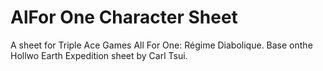 # AlFor One Character Sheet

A sheet for Triple Ace Games All For One: Régime Diabolique. Base onthe Hollwo Earth Expedition sheet by Carl Tsui.